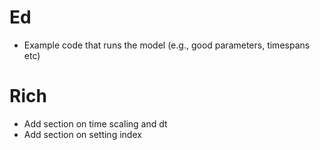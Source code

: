 # Ed

* Example code that runs the model (e.g., good parameters, timespans etc)

# Rich

* Add section on time scaling and dt
* Add section on setting index
